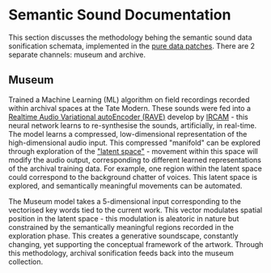 # Semantic Sound Documentation

This section discusses the methodology behing the semantic sound data sonification schemata, implemented in the [pure data patches](https://github.com/danhearn/transforming-collections/tree/pure-data/Pure%20Data). There are 2 separate channels: museum and archive. 

## Museum

Trained a Machine Learning (ML) algorithm on field recordings recorded within archival spaces at the Tate Modern. These sounds were fed into a [Realtime Audio Variational autoEncoder (RAVE)](https://github.com/acids-ircam/RAVE) develop by [IRCAM](https://www.ircam.fr) - this neural network learns to re-synthesise the sounds, artificially, in real-time. The model learns a compressed, low-dimensional representation of the high-dimensional audio input. This compressed "manifold" can be explored through exploration of the ["latent space"](https://samanemami.medium.com/a-comprehensive-guide-to-latent-space-9ae7f72bdb2f#:~:text=Latent%20space%20is%20a%20lower,a%20specific%20feature%20or%20characteristic.) - movement within this space will modify the audio output, corresponding to different learned representations of the archival training data. For example, one region within the latent space could correspond to the background chatter of voices. This latent space is explored, and semantically meaningful movements can be automated.

The Museum model takes a 5-dimensional input corresponding to the vectorised key words tied to the current work. This vector modulates spatial position in the latent space - this modulation is aleatoric in nature but constrained by the semantically meaningful regions recorded in the exploration phase. This creates a generative soundscape, constantly changing, yet supporting the conceptual framework of the artwork. Through this methodology, archival sonification feeds back into the museum collection. 